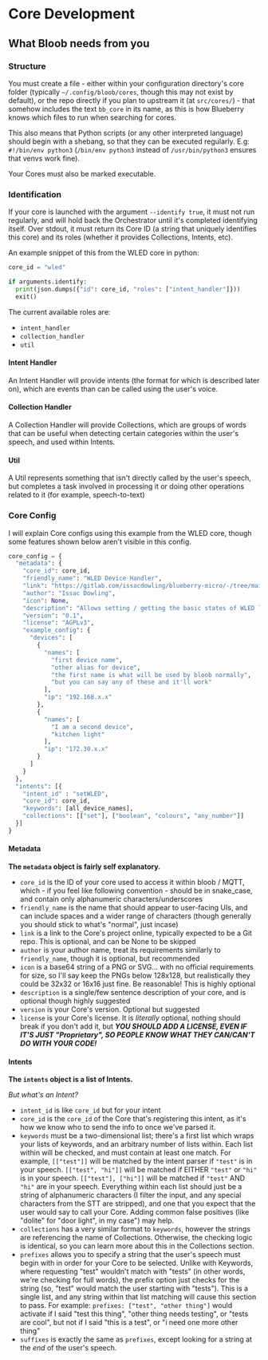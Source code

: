 # Core Development

## What Bloob needs from you

### Structure
You must create a file - either within your configuration directory's core folder (typically `~/.config/bloob/cores`, though this may not exist by default), or the repo directly if you plan to upstream it (at `src/cores/`) - that somehow includes the text `bb_core` in its name, as this is how Blueberry knows which files to run when searching for cores.

This also means that Python scripts (or any other interpreted language) should begin with a shebang, so that they can be executed regularly. E.g: `#!/bin/env python3` (`/bin/env python3` instead of `/usr/bin/python3` ensures that venvs work fine).

Your Cores must also be marked executable.

### Identification
If your core is launched with the argument `--identify true`, it must not run regularly, and will hold back the Orchestrator until it's completed identifying itself. Over stdout, it must return its Core ID (a string that uniquely identifies this core) and its roles (whether it provides Collections, Intents, etc).

An example snippet of this from the WLED core in python:
```python
core_id = "wled"

if arguments.identify:
  print(json.dumps({"id": core_id, "roles": ["intent_handler"]}))
  exit()
```

The current available roles are:

* `intent_handler`
* `collection_handler`
* `util`

#### Intent Handler
An Intent Handler will provide intents (the format for which is described later on), which are events than can be called using the user's voice.

#### Collection Handler
A Collection Handler will provide Collections, which are groups of words that can be useful when detecting certain categories within the user's speech, and used within Intents.

#### Util
A Util represents something that isn't directly called by the user's speech, but completes a task involved in processing it or doing other operations related to it (for example, speech-to-text)

### Core Config

I will explain Core configs using this example from the WLED core, though some features shown below aren't visible in this config.

```python
core_config = {
  "metadata": {
    "core_id": core_id,
    "friendly_name": "WLED Device Handler",
    "link": "https://gitlab.com/issacdowling/blueberry-micro/-/tree/main/src/cores/wled",
    "author": "Issac Dowling",
    "icon": None,
    "description": "Allows setting / getting the basic states of WLED lights using their REST API",
    "version": "0.1",
    "license": "AGPLv3",
    "example_config": {
      "devices": [
        {
          "names": [
            "first device name",
            "other alias for device",
            "the first name is what will be used by bloob normally",
            "but you can say any of these and it'll work"
          ],
          "ip": "192.168.x.x"
        },
        {
          "names": [
            "I am a second device",
            "kitchen light"
          ],
          "ip": "172.30.x.x"
        }
      ]
    }
  },
  "intents": [{
    "intent_id" : "setWLED",
    "core_id": core_id,
    "keywords": [all_device_names],
    "collections": [["set"], ["boolean", "colours", "any_number"]]
  }]
}
```

#### Metadata

**The `metadata` object is fairly self explanatory.**

* `core_id` is the ID of your core used to access it within bloob / MQTT, which - if you feel like following convention - should be in snake_case, and contain only alphanumeric characters/underscores
* `friendly_name` is the name that should appear to user-facing UIs, and can include spaces and a wider range of characters (though generally you should stick to what's "normal", just incase)
* `link` is a link to the Core's project online, typically expected to be a Git repo. This is optional, and can be None to be skipped
* `author` is your author name, treat its requirements similarly to `friendly_name`, though it is optional, but recommended
* `icon` is a base64 string of a PNG or SVG... with no official requirements for size, so I'll say keep the PNGs below 128x128, but realistically they could be 32x32 or 16x16 just fine. Be reasonable! This is highly optional
* `description` is a single/few sentence description of your core, and is optional though highly suggested
* `version` is your Core's version. Optional but suggested
* `license` is your Core's license. It is _literally_ optional, nothing should break if you don't add it, but ***YOU SHOULD ADD A LICENSE, EVEN IF IT'S JUST "Proprietary", SO PEOPLE KNOW WHAT THEY CAN/CAN'T DO WITH YOUR CODE!***

#### Intents

**The `intents` object is a list of Intents.**

*But what's an Intent?*

* `intent_id` is like `core_id` but for your intent
* `core_id` is the `core_id` of the Core that's registering this intent, as it's how we know who to send the info to once we've parsed it.
* `keywords` must be a two-dimensional list; there's a first list which wraps your lists of keywords, and an arbitrary number of lists within. Each list within will be checked, and must contain at least one match. For example, `[["test"]]` will be matched by the intent parser if `"test"` is in your speech. `[["test", "hi"]]` will be matched if EITHER `"test"` or `"hi"` is in your speech. `[["test"], ["hi"]]` will be matched if `"test"` AND `"hi"` are in your speech. Everything within each list should just be a string of alphanumeric characters (I filter the input, and any special characters from the STT are stripped), and one that you expect that the user would say to call your Core. Adding common false positives (like "dolite" for "door light", in my case") may help.
* `collections` has a very similar format to `keywords`, however the strings are referencing the name of Collections. Otherwise, the checking logic is identical, so you can learn more about this in the Collections section.
* `prefixes` allows you to specify a string that the user's speech must begin with in order for your Core to be selected. Unlike with Keywords, where requesting "test" wouldn't match with "tests" (in other words, we're checking for full words), the prefix option just checks for the string (so, "test" would match the user starting with "tests"). This is a single list, and any string within that list matching will cause this section to pass. For example: `prefixes: ["test", "other thing"]` would activate if I said "test this thing", "other thing needs testing", or "tests are cool", but not if I said "this is a test", or "i need one more other thing"
* `suffixes` is exactly the same as `prefixes`, except looking for a string at the _end_ of the user's speech.